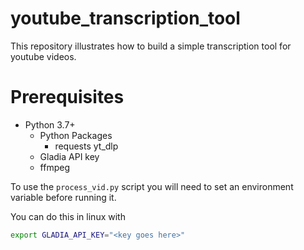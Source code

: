 # youtube_transcription_tool

This repository illustrates how to build a simple transcription tool for youtube videos.

# Prerequisites
* Python 3.7+
    * Python Packages
      * requests
      yt_dlp
  * Gladia API key 
  * ffmpeg

To use the `process_vid.py` script you will need to set an environment variable before running it. 

You can do this in linux with

```bash
export GLADIA_API_KEY="<key goes here>"
```